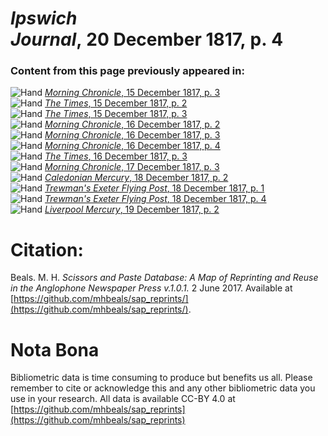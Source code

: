 # *Ipswich Journal*, 20 December 1817, p. 4  
  
### Content from this page previously appeared in:  
![Hand](http://scissorsandpaste.net/wp-content/uploads/2017/06/smallhandpointer.png) [*Morning Chronicle*, 15 December 1817, p. 3](https://mhbeals.github.io/sap_html/Morning-Chronicle/Morning-Chronicle-15-December-1817-p-3)  
![Hand](http://scissorsandpaste.net/wp-content/uploads/2017/06/smallhandpointer.png) [*The Times*, 15 December 1817, p. 2](https://mhbeals.github.io/sap_html/The-Times/The-Times-15-December-1817-p-2)  
![Hand](http://scissorsandpaste.net/wp-content/uploads/2017/06/smallhandpointer.png) [*The Times*, 15 December 1817, p. 3](https://mhbeals.github.io/sap_html/The-Times/The-Times-15-December-1817-p-3)  
![Hand](http://scissorsandpaste.net/wp-content/uploads/2017/06/smallhandpointer.png) [*Morning Chronicle*, 16 December 1817, p. 2](https://mhbeals.github.io/sap_html/Morning-Chronicle/Morning-Chronicle-16-December-1817-p-2)  
![Hand](http://scissorsandpaste.net/wp-content/uploads/2017/06/smallhandpointer.png) [*Morning Chronicle*, 16 December 1817, p. 3](https://mhbeals.github.io/sap_html/Morning-Chronicle/Morning-Chronicle-16-December-1817-p-3)  
![Hand](http://scissorsandpaste.net/wp-content/uploads/2017/06/smallhandpointer.png) [*Morning Chronicle*, 16 December 1817, p. 4](https://mhbeals.github.io/sap_html/Morning-Chronicle/Morning-Chronicle-16-December-1817-p-4)  
![Hand](http://scissorsandpaste.net/wp-content/uploads/2017/06/smallhandpointer.png) [*The Times*, 16 December 1817, p. 3](https://mhbeals.github.io/sap_html/The-Times/The-Times-16-December-1817-p-3)  
![Hand](http://scissorsandpaste.net/wp-content/uploads/2017/06/smallhandpointer.png) [*Morning Chronicle*, 17 December 1817, p. 3](https://mhbeals.github.io/sap_html/Morning-Chronicle/Morning-Chronicle-17-December-1817-p-3)  
![Hand](http://scissorsandpaste.net/wp-content/uploads/2017/06/smallhandpointer.png) [*Caledonian Mercury*, 18 December 1817, p. 2](https://mhbeals.github.io/sap_html/Caledonian-Mercury/Caledonian-Mercury-18-December-1817-p-2)  
![Hand](http://scissorsandpaste.net/wp-content/uploads/2017/06/smallhandpointer.png) [*Trewman's Exeter Flying Post*, 18 December 1817, p. 1](https://mhbeals.github.io/sap_html/Trewman's-Exeter-Flying-Post/Trewman's-Exeter-Flying-Post-18-December-1817-p-1)  
![Hand](http://scissorsandpaste.net/wp-content/uploads/2017/06/smallhandpointer.png) [*Trewman's Exeter Flying Post*, 18 December 1817, p. 4](https://mhbeals.github.io/sap_html/Trewman's-Exeter-Flying-Post/Trewman's-Exeter-Flying-Post-18-December-1817-p-4)  
![Hand](http://scissorsandpaste.net/wp-content/uploads/2017/06/smallhandpointer.png) [*Liverpool Mercury*, 19 December 1817, p. 2](https://mhbeals.github.io/sap_html/Liverpool-Mercury/Liverpool-Mercury-19-December-1817-p-2)  


# Citation: 

Beals. M. H. *Scissors and Paste Database: A Map of Reprinting and Reuse in the Anglophone Newspaper Press v.1.0.1.* 2 June 2017. Available at [https://github.com/mhbeals/sap_reprints/](https://github.com/mhbeals/sap_reprints/). 

# Nota Bona

Bibliometric data is time consuming to produce but benefits us all. Please remember to cite or acknowledge this and any other bibliometric data you use in your research. All data is available CC-BY 4.0 at [https://github.com/mhbeals/sap_reprints](https://github.com/mhbeals/sap_reprints)